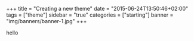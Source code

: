 +++
title = "Creating a new theme"
date = "2015-06-24T13:50:46+02:00"
tags = ["theme"]
sidebar = "true"
categories = ["starting"]
banner = "img/banners/banner-1.jpg"
+++

hello